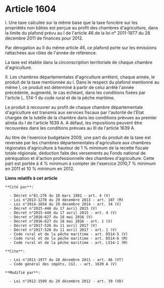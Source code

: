 # Article 1604

I. Une taxe calculée sur la même base que la taxe foncière sur les propriétés non bâties est perçue au profit des chambres
d'agriculture, dans la limite du plafond prévu au I de l'article 46 de la loi n° 2011-1977 du 28 décembre 2011 de finances
pour 2012. 

Par dérogation au II du même article 46, ce plafond porte sur les émissions rattachées aux rôles de l'année de référence. 

La taxe est établie dans la circonscription territoriale de chaque chambre d'agriculture. 

II. Les chambres départementales d'agriculture arrêtent, chaque année, le produit de la taxe mentionnée au I. Dans le respect
du plafond mentionné au même I, ce produit est déterminé à partir de celui arrêté l'année précédente, augmenté, le cas
échéant, dans les conditions fixées par l'article L. 514-1 du code rural et de la pêche maritime. 

Le produit à recouvrer au profit de chaque chambre départementale d'agriculture est transmis aux services fiscaux par
l'autorité de l'Etat chargée de la tutelle de la chambre dans les conditions prévues au premier alinéa du I de l'article 1639
A. A défaut, les impositions peuvent être recouvrées dans les conditions prévues au III de l'article 1639 A. 

Au titre de l'exercice budgétaire 2009, une part du produit de la taxe est reversée par les chambres départementales
d'agriculture aux chambres régionales d'agriculture à hauteur de 1 % minimum de la recette fiscale totale régionale,
déduction faite des versements au Fonds national de péréquation et d'action professionnelle des chambres d'agriculture. Cette
part est portée à 4 % minimum à compter de l'exercice 2010,7 % minimum en 2011 et 10 % minimum en 2012.

**Liens relatifs à cet article**

	**Cité par**:

	  - Décret n°81-276 du 18 mars 1981 - art. 4 (V)
	  - Loi n°2013-1278 du 29 décembre 2013 - art. 107 (M)
	  - Loi n°2014-1654 du 29 décembre 2014 - art. 34 (V)
	  - Décret n°2015-446 du 17 avril 2015 (V)
	  - Décret n°2015-446 du 17 avril 2015 - art. 4 (V)
	  - Décret n°2016-627 du 18 mai 2016 (V)
	  - Décret n°2016-627 du 18 mai 2016 - art. 1 (V)
	  - Décret n°2017-526 du 11 avril 2017 (V)
	  - Décret n°2017-526 du 11 avril 2017 - art. 1 (V)
	  - Code rural et de la pêche maritime - art. D514-5 (V)
	  - Code rural et de la pêche maritime - art. D514-6 (M)
	  - Code rural et de la pêche maritime - art. L514-1 (M)

	**Cite**:

	  - Loi n°2011-1977 du 28 décembre 2011 - art. 46 (VT)
	  - Code général des impôts, CGI. - art. 1639 A (V)

	**Modifié par**:

	  - Loi n°2012-1509 du 29 décembre 2012 - art. 39 (VD)
